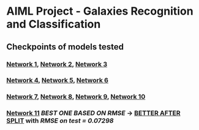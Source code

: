 ﻿# AIML Project - Galaxies Recognition and Classification

## Checkpoints of models tested

### [Network 1](checkpoints/net_3-conv_1-dense_1e-4LR/), [Network 2](checkpoints/net_4-conv_1-dense_1e-4LR/), [Network 3](checkpoints/net_4-conv_2-dense_1e-3LR/)
### [Network 4](checkpoints/net_4-conv_2-dense_1e-3LR_adamax/), [Network 5](checkpoints/net_5-conv_3-dense_1e-3LR_adamax/), [Network 6](checkpoints/net_5-conv_1-dense_scheduledLR_BatchNorm_MSE_LINEARactivation/)
### [Network 7](checkpoints/Xception_plus_net_4-conv_1-dense_scheduledLR_BatchNorm_MSE/), [Network 8](checkpoints/Xception_plus_net_5-conv_1-dense_scheduledLR_BatchNorm/), [Network 9](checkpoints/Xception_plus_net_5-conv_1-dense_scheduledLR_BatchNorm_MSE/), [Network 10](checkpoints/Xception_plus_net_5-conv_1-dense_scheduledLR_BatchNorm_MSE_LINEARactivation/)
### [Network 11](checkpoints/Xception_plus_net_1-conv_1-dense_scheduledLR_BatchNorm_MSE/) _BEST ONE BASED ON RMSE_ -> [BETTER AFTER SPLIT](best_net_results_with_split/) with _RMSE on test = 0.07298_